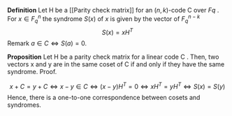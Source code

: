 
**Definition**
Let H be a [[Parity check matrix]] for an $(n, k)$-code C over $F_{}q$ . For $x ∈ F_{q}^n$
the syndrome $S(x)$ of $x$ is given by the vector of $F_{q}^{n−k}$
$$S(x) = xH^T$$
Remark $a ∈ C ⇔ S(a) = 0$.

**Proposition**
Let H be a parity check matrix for a linear code C . Then, two vectors x and y are in the same coset of C if and only if they have the same syndrome.
Proof. 

$$x + C = y + C ⇔ x − y ∈ C ⇔ (x − y )H^T = 0⇔ xH^T = yH^T ⇔S(x ) = S(y)$$
Hence, there is a one-to-one correspondence between cosets and syndromes.